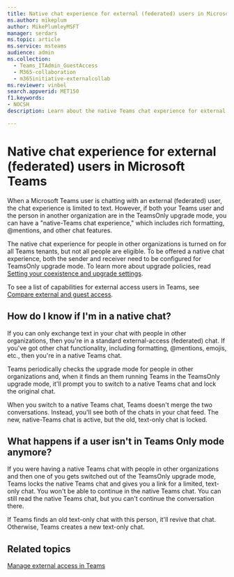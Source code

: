 ```yaml
---
title: Native chat experience for external (federated) users in Microsoft Teams
ms.author: mikeplum
author: MikePlumleyMSFT
manager: serdars
ms.topic: article
ms.service: msteams
audience: admin
ms.collection: 
  - Teams_ITAdmin_GuestAccess
  - M365-collaboration
  - m365initiative-externalcollab
ms.reviewer: vinbel
search.appverid: MET150
f1.keywords:
- NOCSH
description: Learn about the native Teams chat experience for external access (federated) users in Microsoft Teams where both users are in the TeamsOnly upgrade mode.

---
```


# Native chat experience for external (federated) users in Microsoft Teams

When a Microsoft Teams user is chatting with an external (federated) user, the chat experience is limited to text. However, if both your Teams user and the person in another organization are in the TeamsOnly upgrade mode, you can have a "native-Teams chat experience," which includes rich formatting, @mentions, and other chat features.

The native chat experience for people in other organizations is turned on for all Teams tenants, but not all people are eligible. To be offered a native chat experience, both the sender and receiver need to be configured for TeamsOnly upgrade mode. To learn more about upgrade policies, read [Setting your coexistence and upgrade settings](setting-your-coexistence-and-upgrade-settings.md).

To see a list of capabilities for external access users in Teams, see [Compare external and guest access](communicate-with-users-from-other-organizations.md#compare-external-and-guest-access).

## How do I know if I'm in a native chat?

If you can only exchange text in your chat with people in other organizations, then you're in a standard external-access (federated) chat. If you've got other chat functionality, including formatting, @mentions, emojis, etc., then you're in a native Teams chat. 

Teams periodically checks the upgrade mode for people in other organizations and, when it finds an them running Teams in the TeamsOnly upgrade mode, it'll prompt you to switch to a native Teams chat and lock the original chat.

When you switch to a native Teams chat, Teams doesn't merge the two conversations. Instead, you'll see both of the chats in your chat feed. The new, native-Teams chat is active, but the old, text-only chat is locked.



## What happens if a user isn't in Teams Only mode anymore?

If you were having a native Teams chat with people in other organizations and then one of you gets switched out of the TeamsOnly upgrade mode, Teams locks the native Teams chat and gives you a link for a limited, text-only chat. You won't be able to continue in the native Teams chat. You can still read the native Teams chat, but you can't continue the conversation there.

If Teams finds an old text-only chat with this person, it'll revive that chat. Otherwise, Teams creates a new text-only chat.


## Related topics

[Manage external access in Teams](manage-external-access.md)
